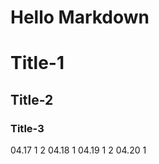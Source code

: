 Hello Markdown
====================

# Title-1
## Title-2
### Title-3

04.17  1  2
04.18  1
04.19  1  2
04.20  1

